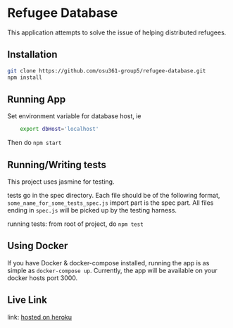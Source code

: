 # Refugee Database
This application attempts to solve the issue of helping distributed refugees.

## Installation
```bash
git clone https://github.com/osu361-group5/refugee-database.git
npm install
```

## Running App
Set environment variable for database host, ie
```bash
    export dbHost='localhost'
```

Then do `npm start`

## Running/Writing tests
This project uses jasmine for testing.

tests go in the spec directory.  Each file should be of the following
format, `some_name_for_some_tests_spec.js` import part is the spec part.
All files ending in `spec.js` will be picked up by the testing harness.

running tests: from root of project, do `npm test`

## Using Docker
If you have Docker & docker-compose installed, running the app is 
as simple as `docker-compose up`.  Currently, the app will be available
on your docker hosts port 3000.


## Live Link
link: [hosted on heroku](https://lit-tundra-42207.herokuapp.com/)

